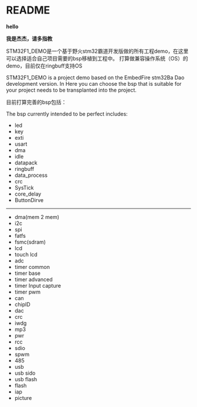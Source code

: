 # README

> 
**hello**
> 
**我是杰杰，请多指教**

STM32F1_DEMO是一个基于野火stm32霸道开发版做的所有工程demo，在这里可以选择适合自己项目需要的bsp移植到工程中。
打算做兼容操作系统（OS）的demo，目前仅在ringbuff支持OS

STM32F1_DEMO is a project demo based on the EmbedFire stm32Ba Dao development version. In Here you can choose the bsp that is suitable for your project needs to be transplanted into the project.

目前打算完善的bsp包括： 

The bsp currently intended to be perfect includes:

- led
- key
- exti
- usart
- dma
- idle
- datapack
- ringbuff
- data_process
- crc
- SysTick
- core_delay
- ButtonDirve
---
- dma(mem 2 mem)
- i2c
- spi
- fatfs
- fsmc(sdram)
- lcd
- touch lcd
- adc
- timer common
- timer base
- timer advanced
- timer Input capture
- timer pwm
- can
- chipID
- dac
- crc
- iwdg
- mp3
- pwr
- rcc
- sdio
- spwm
- 485
- usb
- usb sido
- usb flash
- flash
- iap
- picture


